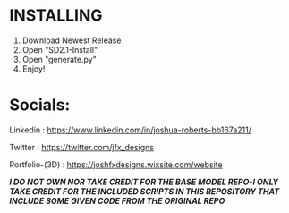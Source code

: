 # INSTALLING
1. Download Newest Release 
2. Open "SD2.1-Install"
3. Open "generate.py"
4. Enjoy!

# Socials:

Linkedin : https://www.linkedin.com/in/joshua-roberts-bb167a211/

Twitter : https://twitter.com/jfx_designs

Portfolio-(3D) : https://joshfxdesigns.wixsite.com/website

***I DO NOT OWN NOR TAKE CREDIT FOR THE BASE MODEL REPO-I ONLY TAKE CREDIT FOR THE INCLUDED SCRIPTS IN THIS REPOSITORY THAT INCLUDE SOME GIVEN CODE FROM THE ORIGINAL REPO***
